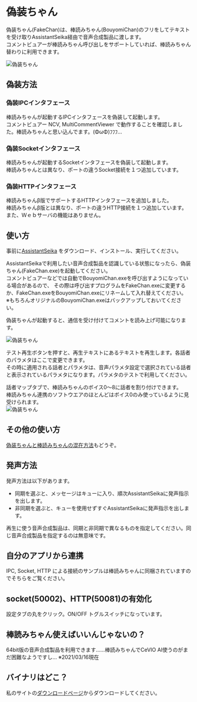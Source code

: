 # 偽装ちゃん

偽装ちゃん(FakeChan)は、棒読みちゃん(BouyomiChan)のフリをしてテキストを受け取りAssistantSeika経由で音声合成製品に渡します。  
コメントビュアーが棒読みちゃん呼び出しをサポートしていれば、棒読みちゃん替わりに利用できます。

![偽装ちゃん](https://hgotoh.jp/wiki/lib/exe/fetch.php/documents/tools/pasted/20210331-165343.png "ダイアグラム")

## 偽装方法

### 偽装IPCインタフェース

棒読みちゃんが起動するIPCインタフェースを偽装して起動します。  
コメントビュアー NCV, MultiCommentViewer で動作することを確認しました。棒読みちゃんと思い込んでます。(ΦωΦ)ﾌﾌﾌ…  

### 偽装Socketインタフェース

棒読みちゃんが起動するSocketインタフェースを偽装して起動します。  
棒読みちゃんとは異なり、ポートの違うSocket接続を１つ追加しています。

### 偽装HTTPインタフェース

棒読みちゃんβ版でサポートするHTTPインタフェースを追加しました。  
棒読みちゃんβ版とは異なり、ポートの違うHTTP接続を１つ追加しています。
また、Ｗｅｂサーバの機能はありません。

## 使い方

事前に[AssistantSeika](https://hgotoh.jp/wiki/doku.php/documents/voiceroid/assistantseika/assistantseika-001a) をダウンロード、インストール、実行してください。

AssistantSeikaで利用したい音声合成製品を認識している状態になったら、偽装ちゃん(FakeChan.exe)を起動してください。  
コメントビュアーなどでは自動でBouyomiChan.exeを呼び出すようになっている場合があるので、
その際は呼び出すプログラムをFakeChan.exeに変更するか、FakeChan.exeをBouyomiChan.exeにリネームして入れ替えてください。  
※もちろんオリジナルのBouyomiChan.exeはバックアップしておいてください。

偽装ちゃんが起動すると、通信を受け付けてコメントを読み上げ可能になります。

![偽装ちゃん](https://hgotoh.jp/wiki/lib/exe/fetch.php/documents/tools/pasted/20210330-212440.png "偽装ちゃん起動直後")

テスト再生ボタンを押すと、再生テキストにあるテキストを再生します。各話者のパラメタはここで変更できます。  
その時に適用される話者とパラメタは、音声パラメタ設定で選択されている話者と表示されているパラメタになります。パラメタのテストで利用してください。

話者マップタブで、棒読みちゃんのボイス0～8に話者を割り付けできます。  
棒読みちゃん連携のソフトウエアのほとんどはボイス0のみ使っているように見受けられます。  
![偽装ちゃん](https://hgotoh.jp/wiki/lib/exe/fetch.php/documents/tools/pasted/20210404-054646.png "話者マップ")

## その他の使い方

[偽装ちゃんと棒読みちゃんの混在方法](https://hgotoh.jp/wiki/doku.php/documents/tools/tools-206a)もどうぞ。

## 発声方法

発声方法は以下があります。
- 同期を選ぶと、メッセージはキューに入り、順次AssistantSeikaに発声指示を出します。
- 非同期を選ぶと、キューを使用せずすぐAssistantSeikaに発声指示を出します。

再生に使う音声合成製品は、同期と非同期で異なるものを指定してください。同じ音声合成製品を指定するのは無意味です。

## 自分のアプリから連携

IPC, Socket, HTTP による接続のサンプルは棒読みちゃんに同梱されていますのでそちらをご覧ください。

## socket(50002)、HTTP(50081)の有効化

設定タブの丸をクリック。ON/OFF トグルスイッチになっています。

## 棒読みちゃん使えばいいんじゃないの？

64bit版の音声合成製品を利用できます……棒読みちゃんでCeVIO AI使うのがまだ困難なようですし… ※2021/03/16現在

## バイナリはどこ？

私のサイトの[ダウンロードページ](https://hgotoh.jp/wiki/doku.php/documents/tools/tools-206)からダウンロードしてください。

